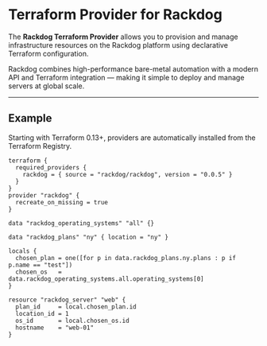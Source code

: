 # Terraform Provider for Rackdog

The **Rackdog Terraform Provider** allows you to provision and manage infrastructure resources on the Rackdog platform using declarative Terraform configuration.

Rackdog combines high-performance bare-metal automation with a modern API and Terraform integration — making it simple to deploy and manage servers at global scale.

---

## Example

Starting with Terraform 0.13+, providers are automatically installed from the Terraform Registry.

```hcl
terraform {
  required_providers {
    rackdog = { source = "rackdog/rackdog", version = "0.0.5" }
  }
}
provider "rackdog" {
  recreate_on_missing = true
}

data "rackdog_operating_systems" "all" {}

data "rackdog_plans" "ny" { location = "ny" }

locals {
  chosen_plan = one([for p in data.rackdog_plans.ny.plans : p if p.name == "test"])
  chosen_os   = data.rackdog_operating_systems.all.operating_systems[0]
}

resource "rackdog_server" "web" {
  plan_id     = local.chosen_plan.id
  location_id = 1
  os_id       = local.chosen_os.id                    
  hostname    = "web-01"
}


